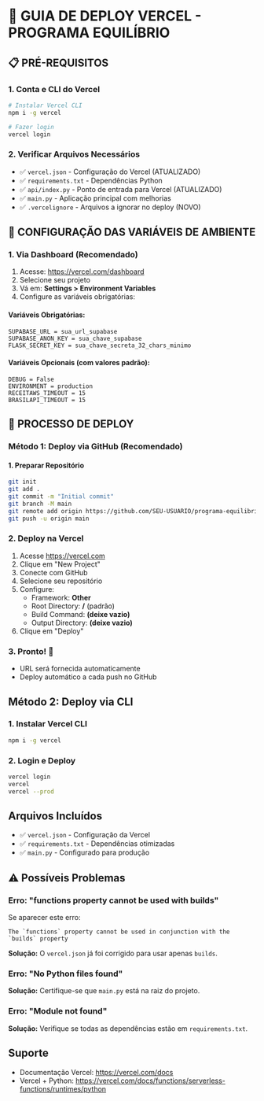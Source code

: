 # 🚀 GUIA DE DEPLOY VERCEL - PROGRAMA EQUILÍBRIO

## 📋 PRÉ-REQUISITOS

### 1. Conta e CLI do Vercel
```bash
# Instalar Vercel CLI
npm i -g vercel

# Fazer login  
vercel login
```

### 2. Verificar Arquivos Necessários
- ✅ `vercel.json` - Configuração do Vercel (ATUALIZADO)
- ✅ `requirements.txt` - Dependências Python  
- ✅ `api/index.py` - Ponto de entrada para Vercel (ATUALIZADO)
- ✅ `main.py` - Aplicação principal com melhorias
- ✅ `.vercelignore` - Arquivos a ignorar no deploy (NOVO)

## 🔧 CONFIGURAÇÃO DAS VARIÁVEIS DE AMBIENTE

### 1. Via Dashboard (Recomendado)
1. Acesse: https://vercel.com/dashboard
2. Selecione seu projeto
3. Vá em: **Settings > Environment Variables**
4. Configure as variáveis obrigatórias:

#### Variáveis Obrigatórias:
```
SUPABASE_URL = sua_url_supabase
SUPABASE_ANON_KEY = sua_chave_supabase  
FLASK_SECRET_KEY = sua_chave_secreta_32_chars_minimo
```

#### Variáveis Opcionais (com valores padrão):
```
DEBUG = False
ENVIRONMENT = production
RECEITAWS_TIMEOUT = 15
BRASILAPI_TIMEOUT = 15
```

## 🚀 PROCESSO DE DEPLOY

### Método 1: Deploy via GitHub (Recomendado)

#### 1. Preparar Repositório
```bash
git init
git add .
git commit -m "Initial commit"
git branch -M main
git remote add origin https://github.com/SEU-USUARIO/programa-equilibrio.git
git push -u origin main
```

### 2. Deploy na Vercel
1. Acesse https://vercel.com
2. Clique em "New Project"
3. Conecte com GitHub
4. Selecione seu repositório
5. Configure:
   - Framework: **Other**
   - Root Directory: **/** (padrão)
   - Build Command: **(deixe vazio)**
   - Output Directory: **(deixe vazio)**
6. Clique em "Deploy"

### 3. Pronto! 🎉
- URL será fornecida automaticamente
- Deploy automático a cada push no GitHub

## Método 2: Deploy via CLI

### 1. Instalar Vercel CLI
```bash
npm i -g vercel
```

### 2. Login e Deploy
```bash
vercel login
vercel
vercel --prod
```

## Arquivos Incluídos
- ✅ `vercel.json` - Configuração da Vercel
- ✅ `requirements.txt` - Dependências otimizadas
- ✅ `main.py` - Configurado para produção

## ⚠️ Possíveis Problemas

### Erro: "functions property cannot be used with builds"
Se aparecer este erro:
```
The `functions` property cannot be used in conjunction with the `builds` property
```
**Solução:** O `vercel.json` já foi corrigido para usar apenas `builds`.

### Erro: "No Python files found"
**Solução:** Certifique-se que `main.py` está na raiz do projeto.

### Erro: "Module not found"
**Solução:** Verifique se todas as dependências estão em `requirements.txt`.

## Suporte
- Documentação Vercel: https://vercel.com/docs
- Vercel + Python: https://vercel.com/docs/functions/serverless-functions/runtimes/python
